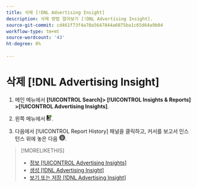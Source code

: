 ```yaml
---
title: 삭제 [!DNL Advertising Insight]
description: 삭제 방법 알아보기 [!DNL Advertising Insight].
source-git-commit: cd461f73f4a70a5647844a6075ba1c65d64a9b04
workflow-type: tm+mt
source-wordcount: '43'
ht-degree: 0%

---
```


# 삭제 [!DNL Advertising Insight]

1. 메인 메뉴에서 **[!UICONTROL Search]> [!UICONTROL Insights & Reports] >[!UICONTROL Advertising Insights]**.

2. 왼쪽 메뉴에서 ![보고서](/help/search-social-commerce/assets/insight-reports.png "보고서").

3. 다음에서 [!UICONTROL Report History] 패널을 클릭하고, 커서를 보고서 인스턴스 위에 놓은 다음 ![삭제](/help/search-social-commerce/assets/insight-delete.png "삭제").

>[!MORELIKETHIS]
>
>* [정보 [!UICONTROL Advertising Insights]](insight-about.md)
>* [생성 [!DNL Advertising Insight]](insight-generate.md)
>* [보기 또는 저장 [!DNL Advertising Insight]](insight-view-save.md)


